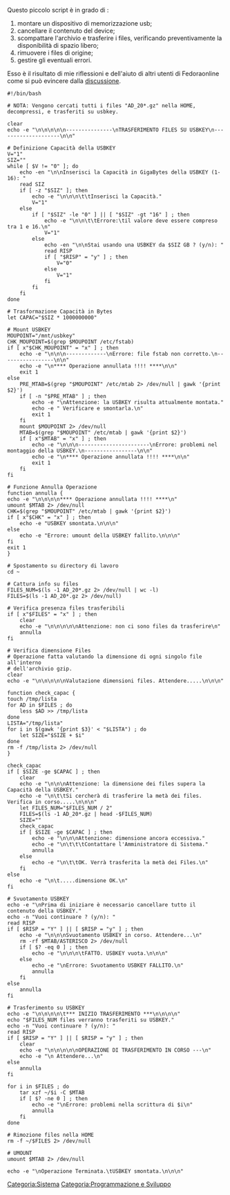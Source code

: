 Questo piccolo script è in grado di :

1.  montare un dispositivo di memorizzazione usb;
2.  cancellare il contenuto del device;
3.  scompattare l'archivio e trasferire i files, verificando preventivamente la disponibilità di spazio libero;
4.  rimuovere i files di origine;
5.  gestire gli eventuali errori.

Esso è il risultato di mie riflessioni e dell'aiuto di altri utenti di Fedoraonline come si può evincere dalla [discussione](http://www.fedoraonline.it/modules/newbb/viewtopic.php?post_id=73962#forumpost73962).

    #!/bin/bash

    # NOTA: Vengono cercati tutti i files "AD_20*.gz" nella HOME, decompressi, e trasferiti su usbkey.

    clear
    echo -e "\n\n\n\n\n---------------\nTRASFERIMENTO FILES SU USBKEY\n--------------------\n\n"

    # Definizione Capacità della USBKEY
    V="1"
    SIZ=""
    while [ $V != "0" ]; do
        echo -en "\n\nInserisci la Capacità in GigaBytes della USBKEY (1-16): "
        read SIZ
        if [ -z "$SIZ" ]; then
            echo -e "\n\n\n\t\tInserisci la Capacità."
            V="1"
        else
            if [ "$SIZ" -le "0" ] || [ "$SIZ" -gt "16" ] ; then
                echo -e "\n\n\t\tErrore:\til valore deve essere compreso tra 1 e 16.\n"
                V="1"
            else
                echo -en "\n\nStai usando una USBKEY da $SIZ GB ? (y/n): "
                read RISP
                if [ "$RISP" = "y" ] ; then
                    V="0"
                else
                    V="1"
                fi
            fi
        fi
    done

    # Trasformazione Capacità in Bytes
    let CAPAC="$SIZ * 1000000000"

    # Mount USBKEY
    MOUPOINT="/mnt/usbkey"
    CHK_MOUPOINT=$(grep $MOUPOINT /etc/fstab)
    if [ x"$CHK_MOUPOINT" = "x" ] ; then
        echo -e "\n\n\n-------------\nErrore: file fstab non corretto.\n-----------------\n\n"
        echo -e "\n**** Operazione annullata !!!! ****\n\n"
        exit 1
    else
        PRE_MTAB=$(grep "$MOUPOINT" /etc/mtab 2> /dev/null | gawk '{print $2}')
        if [ -n "$PRE_MTAB" ] ; then
            echo -e "\nAttenzione: la USBKEY risulta attualmente montata."
            echo -e " Verificare e smontarla.\n"
            exit 1
        fi
        mount $MOUPOINT 2> /dev/null
        MTAB=$(grep "$MOUPOINT" /etc/mtab | gawk '{print $2}')
        if [ x"$MTAB" = "x" ] ; then
            echo -e "\n\n\n-----------------------\nErrore: problemi nel montaggio della USBKEY.\n-----------------\n\n"
            echo -e "\n**** Operazione annullata !!!! ****\n\n"
            exit 1
        fi
    fi

    # Funzione Annulla Operazione
    function annulla {
    echo -e "\n\n\n\n**** Operazione annullata !!!! ****\n"
    umount $MTAB 2> /dev/null
    CHK=$(grep "$MOUPOINT" /etc/mtab | gawk '{print $2}')
    if [ x"$CHK" = "x" ] ; then
        echo -e "USBKEY smontata.\n\n\n"
    else
        echo -e "Errore: umount della USBKEY fallito.\n\n\n"
    fi
    exit 1
    }

    # Spostamento su directory di lavoro
    cd ~

    # Cattura info su files
    FILES_NUM=$(ls -1 AD_20*.gz 2> /dev/null | wc -l)
    FILES=$(ls -1 AD_20*.gz 2> /dev/null)

    # Verifica presenza files trasferibili
    if [ x"$FILES" = "x" ] ; then
        clear
        echo -e "\n\n\n\n\nAttenzione: non ci sono files da trasferire\n"
        annulla
    fi

    # Verifica dimensione Files
    # Operazione fatta valutando la dimensione di ogni singolo file all'interno
    # dell'archivio gzip.
    clear
    echo -e "\n\n\n\n\nValutazione dimensioni files. Attendere.....\n\n\n"

    function check_capac {
    touch /tmp/lista
    for AD in $FILES ; do
        less $AD >> /tmp/lista
    done
    LISTA="/tmp/lista"
    for i in $(gawk '{print $3}' < "$LISTA") ; do
        let SIZE="$SIZE + $i"
    done
    rm -f /tmp/lista 2> /dev/null
    }

    check_capac
    if [ $SIZE -ge $CAPAC ] ; then
        clear
        echo -e "\n\n\nAttenzione: la dimensione dei files supera la Capacità della USBKEY."
        echo -e "\n\t\tSi cercherà di trasferire la metà dei files. Verifica in corso.....\n\n\n"
        let FILES_NUM="$FILES_NUM / 2"
        FILES=$(ls -1 AD_20*.gz | head -$FILES_NUM)
        SIZE=""
        check_capac
        if [ $SIZE -ge $CAPAC ] ; then
            echo -e "\n\n\nAttenzione: dimensione ancora eccessiva."
            echo -e "\n\t\t\tContattare l'Amministratore di Sistema."
            annulla
        else
            echo -e "\n\t\tOK. Verrà trasferita la metà dei Files.\n"
        fi
    else
        echo -e "\n\t.....dimensione OK.\n"
    fi

    # Svuotamento USBKEY
    echo -e "\nPrima di iniziare è necessario cancellare tutto il contenuto della USBKEY."
    echo -n "Vuoi continuare ? (y/n): "
    read RISP
    if [ $RISP = "Y" ] || [ $RISP = "y" ] ; then
        echo -e "\n\n\nSvuotamento USBKEY in corso. Attendere...\n"
        rm -rf $MTAB/ASTERISCO 2> /dev/null
        if [ $? -eq 0 ] ; then
            echo -e "\n\n\n\tFATTO. USBKEY vuota.\n\n\n"
        else
            echo -e "\nErrore: Svuotamento USBKEY FALLITO.\n"
            annulla
        fi
    else
        annulla
    fi

    # Trasferimento su USBKEY
    echo -e "\n\n\n\n\t*** INIZIO TRASFERIMENTO ***\n\n\n\n"
    echo "$FILES_NUM files verranno trasferiti su USBKEY."
    echo -n "Vuoi continuare ? (y/n): "
    read RISP
    if [ $RISP = "Y" ] || [ $RISP = "y" ] ; then
        clear
        echo -e "\n\n\n\n\nOPERAZIONE DI TRASFERIMENTO IN CORSO ---\n"
        echo -e "\n Attendere...\n"
    else
        annulla
    fi

    for i in $FILES ; do
        tar xzf ~/$i -C $MTAB
        if [ $? -ne 0 ] ; then
            echo -e "\nErrore: problemi nella scrittura di $i\n"
            annulla
        fi
    done

    # Rimozione files nella HOME
    rm -f ~/$FILES 2> /dev/null

    # UMOUNT
    umount $MTAB 2> /dev/null

    echo -e "\nOperazione Terminata.\tUSBKEY smontata.\n\n\n"

<Categoria:Sistema> [Categoria:Programmazione e Sviluppo](Categoria:Programmazione_e_Sviluppo "wikilink")
